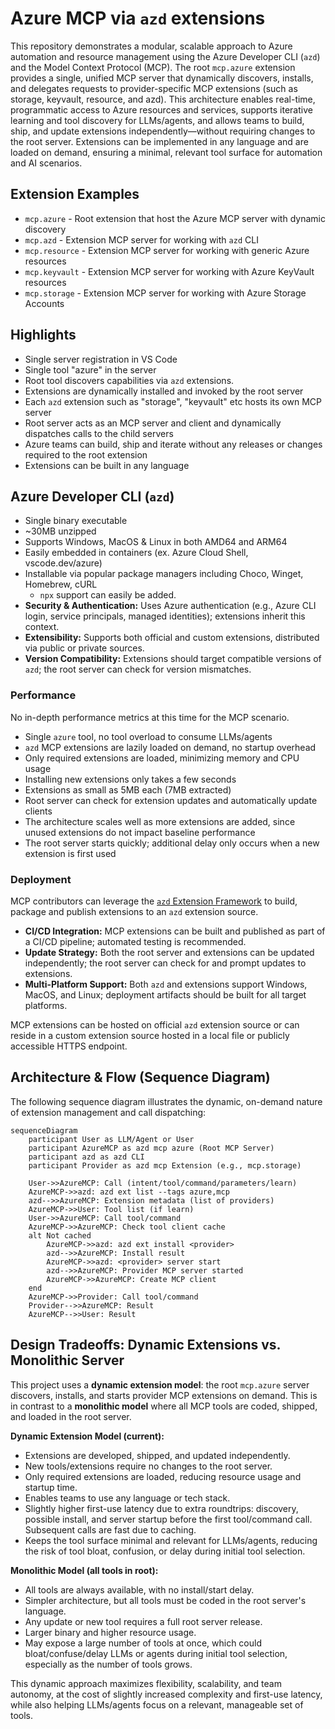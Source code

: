 # Azure MCP via `azd` extensions

This repository demonstrates a modular, scalable approach to Azure automation and resource management using the Azure Developer CLI (`azd`) and the Model Context Protocol (MCP). The root `mcp.azure` extension provides a single, unified MCP server that dynamically discovers, installs, and delegates requests to provider-specific MCP extensions (such as storage, keyvault, resource, and azd). This architecture enables real-time, programmatic access to Azure resources and services, supports iterative learning and tool discovery for LLMs/agents, and allows teams to build, ship, and update extensions independently—without requiring changes to the root server. Extensions can be implemented in any language and are loaded on demand, ensuring a minimal, relevant tool surface for automation and AI scenarios.

## Extension Examples

- `mcp.azure` - Root extension that host the Azure MCP server with dynamic discovery
- `mcp.azd` - Extension MCP server for working with `azd` CLI
- `mcp.resource` - Extension MCP server for working with generic Azure resources
- `mcp.keyvault` - Extension MCP server for working with Azure KeyVault resources
- `mcp.storage` - Extension MCP server for working with Azure Storage Accounts

## Highlights

- Single server registration in VS Code
- Single tool "azure" in the server
- Root tool discovers capabilities via `azd` extensions.
- Extensions are dynamically installed and invoked by the root server
- Each `azd` extension such as "storage", "keyvault" etc hosts its own MCP server
- Root server acts as an MCP server and client and dynamically dispatches calls to the child servers
- Azure teams can build, ship and iterate without any releases or changes required to the root extension
- Extensions can be built in any language

## Azure Developer CLI (`azd`)

- Single binary executable
- ~30MB unzipped
- Supports Windows, MacOS & Linux in both AMD64 and ARM64
- Easily embedded in containers (ex. Azure Cloud Shell, vscode.dev/azure)
- Installable via popular package managers including Choco, Winget, Homebrew, cURL
  - `npx` support can easily be added.
- **Security & Authentication:** Uses Azure authentication (e.g., Azure CLI login, service principals, managed identities); extensions inherit this context.
- **Extensibility:** Supports both official and custom extensions, distributed via public or private sources.
- **Version Compatibility:** Extensions should target compatible versions of `azd`; the root server can check for version mismatches.

### Performance

No in-depth performance metrics at this time for the MCP scenario.

- Single `azure` tool, no tool overload to consume LLMs/agents
- `azd` MCP extensions are lazily loaded on demand, no startup overhead
- Only required extensions are loaded, minimizing memory and CPU usage
- Installing new extensions only takes a few seconds
- Extensions as small as 5MB each (7MB extracted)
- Root server can check for extension updates and automatically update clients
- The architecture scales well as more extensions are added, since unused extensions do not impact baseline performance
- The root server starts quickly; additional delay only occurs when a new extension is first used

### Deployment

MCP contributors can leverage the [`azd` Extension Framework](https://github.com/Azure/azure-dev/blob/main/cli/azd/docs/extension-framework.md) to build, package and publish extensions to an `azd` extension source.

- **CI/CD Integration:** MCP extensions can be built and published as part of a CI/CD pipeline; automated testing is recommended.
- **Update Strategy:** Both the root server and extensions can be updated independently; the root server can check for and prompt updates to extensions.
- **Multi-Platform Support:** Both `azd` and extensions support Windows, MacOS, and Linux; deployment artifacts should be built for all target platforms.

MCP extensions can be hosted on official `azd` extension source or can reside in a custom extension source hosted in a local file or publicly accessible HTTPS endpoint.

## Architecture & Flow (Sequence Diagram)

The following sequence diagram illustrates the dynamic, on-demand nature of extension management and call dispatching:

```mermaid
sequenceDiagram
    participant User as LLM/Agent or User
    participant AzureMCP as azd mcp azure (Root MCP Server)
    participant azd as azd CLI
    participant Provider as azd mcp Extension (e.g., mcp.storage)

    User->>AzureMCP: Call (intent/tool/command/parameters/learn)
    AzureMCP->>azd: azd ext list --tags azure,mcp
    azd-->>AzureMCP: Extension metadata (list of providers)
    AzureMCP->>User: Tool list (if learn)
    User->>AzureMCP: Call tool/command
    AzureMCP->>AzureMCP: Check tool client cache
    alt Not cached
        AzureMCP->>azd: azd ext install <provider>
        azd-->>AzureMCP: Install result
        AzureMCP->>azd: <provider> server start
        azd-->>AzureMCP: Provider MCP server started
        AzureMCP->>AzureMCP: Create MCP client
    end
    AzureMCP->>Provider: Call tool/command
    Provider-->>AzureMCP: Result
    AzureMCP-->>User: Result
```

## Design Tradeoffs: Dynamic Extensions vs. Monolithic Server

This project uses a **dynamic extension model**: the root `mcp.azure` server discovers, installs, and starts provider MCP extensions on demand. This is in contrast to a **monolithic model** where all MCP tools are coded, shipped, and loaded in the root server.

**Dynamic Extension Model (current):**

- Extensions are developed, shipped, and updated independently.
- New tools/extensions require no changes to the root server.
- Only required extensions are loaded, reducing resource usage and startup time.
- Enables teams to use any language or tech stack.
- Slightly higher first-use latency due to extra roundtrips: discovery, possible install, and server startup before the first tool/command call. Subsequent calls are fast due to caching.
- Keeps the tool surface minimal and relevant for LLMs/agents, reducing the risk of tool bloat, confusion, or delay during initial tool selection.

**Monolithic Model (all tools in root):**

- All tools are always available, with no install/start delay.
- Simpler architecture, but all tools must be coded in the root server's language.
- Any update or new tool requires a full root server release.
- Larger binary and higher resource usage.
- May expose a large number of tools at once, which could bloat/confuse/delay LLMs or agents during initial tool selection, especially as the number of tools grows.

This dynamic approach maximizes flexibility, scalability, and team autonomy, at the cost of slightly increased complexity and first-use latency, while also helping LLMs/agents focus on a relevant, manageable set of tools.
